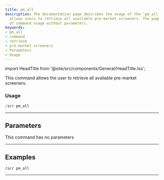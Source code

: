 ```yaml
---
title: pm_all
description: The documentation page describes the usage of the 'pm_all' command that
  allows users to retrieve all available pre-market screeners. The page provides examples
  of command usage without parameters.
keywords:
- pm_all
- command
- retrieve
- pre-market screeners
- Parameters
- Usage
---
```


import HeadTitle from '@site/src/components/General/HeadTitle.tsx';

<HeadTitle title="pm_all - Screeners - Discord - Reference | OpenBB Bot Docs" />

This command allows the user to retrieve all available pre-market screeners.

### Usage

```python wordwrap
/scr pm_all
```

---

## Parameters

This command has no parameters


---

## Examples

```
/scr pm_all
```
---
